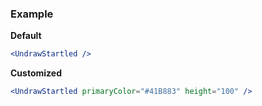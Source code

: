 ### Example

**Default**
```jsx
<UndrawStartled />
```

**Customized**
```jsx
<UndrawStartled primaryColor="#41B883" height="100" />
```
